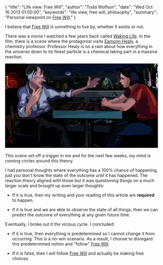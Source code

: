 {
  "title": "Life view: Free Will",
  "author": "Todd Wolfson",
  "date": "Wed Oct 16 2013 01:00:00",
  "keywords": "life view, free will, philosophy",
  "summary": "Personal viewpoint on [Free Will](http://en.wikipedia.org/wiki/Free_will)."
}

I believe that [Free Will][] is something to live by, whether it exists or not.

[Free Will]: http://en.wikipedia.org/wiki/Free_will

There was a movie I watched a few years back called [Waking Life][]. In the film, there is a scene where the protagonist visits [Eamonn Healy][], a chemistry professor. Professor Healy is on a rant about how everything in the universe down to its finest particle is a chemical taking part in a massive reaction.

[Waking Life]: http://www.imdb.com/title/tt0243017/
[Eamonn Healy]: http://en.wikipedia.org/wiki/Eamonn_Healy

![Eamonn Healy in Waking Life](/public/images/articles/free-will.jpg)

This scene set off a trigger in me and for the next few weeks, my mind is running circles around this theory.

I had personal thoughts where everything has a 100% chance of happening, just you don't know the state of the outcome until it has happened. The reaction theory aligned with those but it was questioning things on a much larger scale and brought up even larger thoughts:

- If it is true, then my writing and your reading of this article are **required** to happen.

- If it is true and we are able to observe the state of all things, then we can predict the outcome of everything at any given future time.

Eventually, I broke out it the vicious cycle. I concluded:

- If it is true, then everything is predetermined so I cannot change it from occurring. This is a no-win scenario. As a result, I choose to disregard this predetermined notion and "follow" [Free Will][].

- If it is false, then I will follow [Free Will][] and actually be making free choices.
